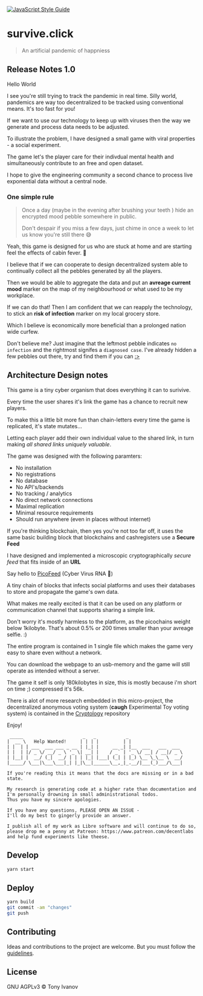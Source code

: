 [![JavaScript Style Guide](https://img.shields.io/badge/code_style-standard-brightgreen.svg)](https://standardjs.com)

# survive.click

> An artificial pandemic of happniess

## Release Notes 1.0

Hello World

I see you're still trying to track the pandemic in real time.
Silly world, pandemics are way too decentralized to be tracked
using conventional means. It's too fast for you!

If we want to use our technology to keep up with viruses then
the way we generate and process data needs to be adjusted.

To illustrate the problem,
I have designed a small game with viral properties -
a social experiment.

The game let's the player care for their indivdual mental
health and simultaneously contribute to an free and open
dataset.

I hope to give the engineering community
a second chance to process live exponential
data without a central node.

### One simple rule

> Once a day (maybe in the evening after brushing your teeth )
> hide an encrypted mood pebble somewhere in public.
>
> Don't despair if you miss a few days, just chime in once a week
> to let us know you're still there :sweat_smile:

Yeah, this game is designed for us who are stuck at home and are starting feel the effects of cabin fever. :ghost:


I believe that if we can cooperate to design decentralized system able to continually collect all the pebbles generated by all the players.

Then we would be able to aggregate the data and put an **avreage current mood** marker on the map of my neighbourhood or what used to be my workplace.

If we can do that! Then I am confident that we can reapply the technology, to stick an **risk of infection** marker on my local grocery store.

Which I believe is economically more
beneficial than a prolonged nation wide curfew.


Don't believe me? Just imagine that the leftmost pebble indicates `no infection` and
the rightmost signifes a `diagnosed case`. I've already hidden a few pebbles out there,
try and find them if you can [:>](https://survive.click/#%F0%9F%A5%92%F0%9F%97%9DvIRALxRS67jIQ2tMC1noeN%2FoJrG0kxVvKmKJVM9Tn1M%F0%9F%90%88WrGcbgOFA7Mw220iADfT6qkL8aWo8kfUZjGBLCZ819bqcJmO%2BTwzSWJMgqdLJqfEPxfJ%2BOgmSrDwO%2Ft3v1W2BAAAAAAAAAAAAAAAAAAAAAAAAAAAAAAAAAAAAAAAAAAAAAAAAAAAAAAAAAAAAAAAAAAAAAAAAAAAAAAAAAAAAAAAAABMCkoI2J%2BskZQuEiC%2FSIPbiC2D%2Bh%2BjEsBa2zX66kSpea0J75licq4SewWmKjIfSGVsbG8gV29ybGQhIEhvdyBhcmUgeW91IGRvaW5nPw%F0%9F%97%9DLoFdpyN6w89lfGU0iOdSmAtE7191nTy1f5hYHbn3uW0%F0%9F%90%88TuFHJ7%2Bsy%2F0nqgKelQf2taVUV0dzF%2BFADT8VJ4%2B%2BpL%2F7%2B74mZsSfkgbOvxbW%2FR2BH2ku2RLaMyi5%2BcXWdqWTAVqxnG4DhQOzMNttIgA30%2BqpC%2FGlqPJH1GYxgSwmfNfW6nCZjvk8M0liTIKnSyanxD8XyfjoJkqw8Dv7d79VtgQAAACjEqABClC0bCaPiRlFLUIIK7uYVJflDXUebXpyqmgRUyAe8dghQZB%2B5G0VdoJ3f1UnNem2RAuGW7%2FRPGp4LbVwAB8ocnXSfEmksL9HEY9ZzdhDytO0gxIqYEffrYJcNLTSiFIP9xj9RRm9IrZ7ollgOmLU21LW%2FJiEmLRliP7VNbXFGiBZGlR11SUZHCb3lsjklhcmDd4GG9UJ1uev%2BrMCfSgoZw)

## Architecture Design notes

This game is a tiny cyber organism that does everything it can
to surivive.

Every time the user shares it's link the game has a chance to recruit
new players.

To make this a little bit more fun than chain-letters
every time the game is replicated, it's state mutates...

Letting each player add their own individual value to the shared link,
in turn making _all shared links uniquely valuable_.

The game was designed with the following paramters:

- No installation
- No registrations
- No database
- No API's/backends
- No tracking / analytics
- No direct network connections
- Maximal replication
- Minimal resource requirements
- Should run anywhere (even in places without internet)

If you're thinking blockchain, then yes you're not too far off,
it uses the same basic building block that blockchains and cashregisters use
a **Secure Feed**

I have designed and implemented a microscopic cryptographically _secure feed_
that fits inside of an **URL**

Say hello to [PicoFeed](https://github.com/telamon/picofeed) (Cyber Virus RNA 🤯)

A tiny chain of blocks that infects social
platforms and uses their databases to store and propagate the game's
own data.

What makes me really excited is that it can be used on any platform or communication
channel that supports sharing a simple link.

Don't worry it's mostly harmless to the platform, as the picochains weight
below 1kilobyte.
That's about 0.5% or 200 times smaller than your avreage selfie. :)

The entire program is contained in 1 single file which
makes the game very easy to share even without a network.

You can download the webpage to an usb-memory and the game will still
operate as intended without a server.

The game it self is only 180kilobytes in size, this is mostly because i'm
short on time ;) compressed it's 56k.

There is alot of more research embedded in this micro-project,
the decentralized anonymous voting system (**caugh** Experimental Toy voting system) is contained in the [Cryptology](https://github.com/telamon/cryptology) repository

Enjoy!


```ad
 _____                      _   _           _
|  __ \   Help Wanted!     | | | |         | |
| |  | | ___  ___ ___ _ __ | |_| |     __ _| |__  ___   ___  ___
| |  | |/ _ \/ __/ _ \ '_ \| __| |    / _` | '_ \/ __| / __|/ _ \
| |__| |  __/ (_|  __/ | | | |_| |___| (_| | |_) \__ \_\__ \  __/
|_____/ \___|\___\___|_| |_|\__|______\__,_|_.__/|___(_)___/\___|

If you're reading this it means that the docs are missing or in a bad state.

My research is generating code at a higher rate than documentation and
I'm personally drowning in small administrational todos.
Thus you have my sincere apologies.

If you have any questions, PLEASE OPEN AN ISSUE -
I'll do my best to gingerly provide an answer.

I publish all of my work as Libre software and will continue to do so,
please drop me a penny at Patreon: https://www.patreon.com/decentlabs
and help fund experiments like theese.
```

## <a name="Develop"></a> Develop

```bash
yarn start
```

## <a name="Deploy"></a> Deploy

```bash
yarn build
git commit -am "changes"
git push
```

## <a name="contribute"></a> Contributing

Ideas and contributions to the project are welcome. But you must follow the [guidelines](https://github.com/telamon/survive.click/blob/master/CONTRIBUTING.md).

## License

GNU AGPLv3 © Tony Ivanov
